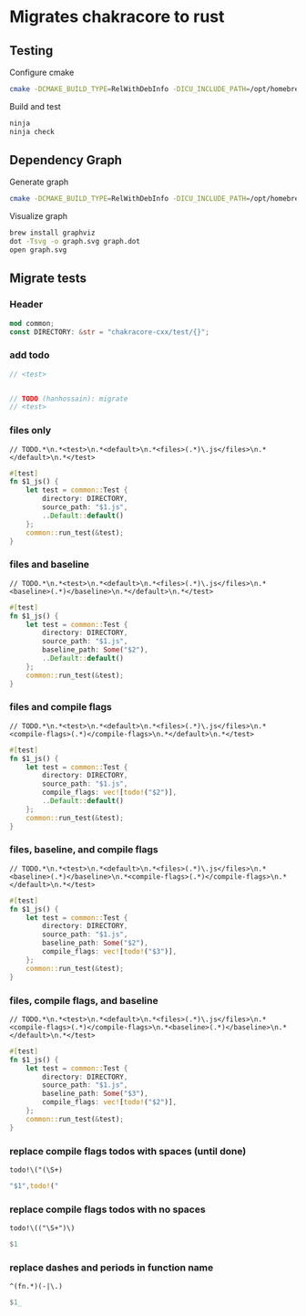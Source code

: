 # Migrates chakracore to rust

## Testing
Configure cmake
```sh
cmake -DCMAKE_BUILD_TYPE=RelWithDebInfo -DICU_INCLUDE_PATH=/opt/homebrew/opt/icu4c@74/include -DDISABLE_JIT=ON -GNinja -DCMAKE_CXX_COMPILER=clang++ -DCMAKE_C_COMPILER=clang ..
```

Build and test
```sh
ninja
ninja check
```

## Dependency Graph
Generate graph
```sh
cmake -DCMAKE_BUILD_TYPE=RelWithDebInfo -DICU_INCLUDE_PATH=/opt/homebrew/opt/icu4c@74/include -DDISABLE_JIT=ON -GNinja -DCMAKE_CXX_COMPILER=clang++ -DCMAKE_C_COMPILER=clang --graphviz=graph.dot ..
```

Visualize graph
```sh
brew install graphviz
dot -Tsvg -o graph.svg graph.dot
open graph.svg
```

## Migrate tests
### Header
```rust
mod common;
const DIRECTORY: &str = "chakracore-cxx/test/{}";
```

### add todo
```rust
// <test>
```

```rust

// TODO (hanhossain): migrate
// <test>
```

### files only
```re
// TODO.*\n.*<test>\n.*<default>\n.*<files>(.*)\.js</files>\n.*</default>\n.*</test>
```

```rust
#[test]
fn $1_js() {
    let test = common::Test {
        directory: DIRECTORY,
        source_path: "$1.js",
        ..Default::default()
    };
    common::run_test(&test);
}
```

### files and baseline
```re
// TODO.*\n.*<test>\n.*<default>\n.*<files>(.*)\.js</files>\n.*<baseline>(.*)</baseline>\n.*</default>\n.*</test>
```

```rust
#[test]
fn $1_js() {
    let test = common::Test {
        directory: DIRECTORY,
        source_path: "$1.js",
        baseline_path: Some("$2"),
        ..Default::default()
    };
    common::run_test(&test);
}
```

### files and compile flags
```re
// TODO.*\n.*<test>\n.*<default>\n.*<files>(.*)\.js</files>\n.*<compile-flags>(.*)</compile-flags>\n.*</default>\n.*</test>
```

```rust
#[test]
fn $1_js() {
    let test = common::Test {
        directory: DIRECTORY,
        source_path: "$1.js",
        compile_flags: vec![todo!("$2")],
        ..Default::default()
    };
    common::run_test(&test);
}
```

### files, baseline, and compile flags
```re
// TODO.*\n.*<test>\n.*<default>\n.*<files>(.*)\.js</files>\n.*<baseline>(.*)</baseline>\n.*<compile-flags>(.*)</compile-flags>\n.*</default>\n.*</test>
```

```rust
#[test]
fn $1_js() {
    let test = common::Test {
        directory: DIRECTORY,
        source_path: "$1.js",
        baseline_path: Some("$2"),
        compile_flags: vec![todo!("$3")],
    };
    common::run_test(&test);
}
```

### files, compile flags, and baseline
```re
// TODO.*\n.*<test>\n.*<default>\n.*<files>(.*)\.js</files>\n.*<compile-flags>(.*)</compile-flags>\n.*<baseline>(.*)</baseline>\n.*</default>\n.*</test>
```

```rust
#[test]
fn $1_js() {
    let test = common::Test {
        directory: DIRECTORY,
        source_path: "$1.js",
        baseline_path: Some("$3"),
        compile_flags: vec![todo!("$2")],
    };
    common::run_test(&test);
}
```

### replace compile flags todos with spaces (until done)
```re
todo!\("(\S+) 
```

```rust
"$1",todo!("
```

### replace compile flags todos with no spaces
```re
todo!\(("\S+")\)
```

```rust
$1
```

### replace dashes and periods in function name
```re
^(fn.*)(-|\.)
```

```rust
$1_
```
